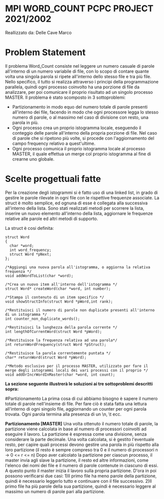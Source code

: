 # MPI WORD_COUNT PCPC PROJECT 2021/2002
Reallizzato da: Delle Cave Marco

# Problem Statement
Il problema Word_Count consiste nel leggere un numero casuale di parole all'interno di un numero variabile di file, con lo scopo di contare quante volta una singola parola si ripete all'interno dello stesso file e tra più file. Nello specifico, il tutto si realizza attraverso i principi della programmazione parallela, quindi ogni processo coinvolto ha una porzione di file da analizzare, per poi comunicare il proprio risultato ad un singolo processo MASTER.
Il problema è stato scomposto in 3 sottoproblemi:
- Partizionamento in modo equo del numero totale di parole presenti all'interno dei file, facendo in modo che ogni processore legga lo stesso numero di parole, o al massimo nel caso di divisione con resto, una parola in più.
- Ogni processo crea un proprio istogramma locale, eseguendo il conteggio delle parole all'interno della propria porzione di file. Nel caso di parole che si ripetono più volte, si procede con l'aggiornamento del campo frequency relativo a quest'ultime.
- Ogni processo comunica il proprio istogramma locale al processo MASTER, il quale effettua un merge col proprio istogramma al fine di crearne uno globale.

# Scelte progettuali fatte

Per la creazione degli istogrammi si è fatto uso di una linked list, in grado di gestire le parole rilevate in ogni file con le rispettive frequenze associate. La struct è molto semplice, ed ognuna di esse è collegata alla successiva all'interno della lista. Sono stati realizzati metodi per scorrere la lista, inserire un nuovo elemento all'interno della lista, aggiornare le frequenze relative alle parole ed altri metodi di supporto.

La struct è cosi definita:

```
struct Word
{
  char *word;
  int word_frequency;
  struct Word *pNext;
};
```

```
/*Aggiungi una nuova parola all'istogramma, o aggiorna la relativa frequenza */
void addWordToList(char *word);

/*Crea un nuovo item all'interno dell'istogramma */
struct Word* createWord(char *word, int number);

/*Stampa il contenuto di un item specifico */
void showStructInfo(struct Word *pWord,int rank);

/*Restituisci il numero di parole non duplicate presenti all'interno di un istogramma */
int counter_non_duplicate_words();

/*Restituisci la lunghezza della parola corrente */
int lengthOfCurrentWord(struct Word *pWord);

/*Restituisce la frequenza relativa ad una parola*/
int returnWordFrequency(struct Word *pStruct);

/*Restituisce la parola correntemente puntata */
char* returnWord(struct Word *pWord);

/*Metodo esclusivo per il processo MASTER, utilizzato per fare il merge degli istogrammi locali dei vari processi con il proprio */
void addOrIncrWordInMaster(char *word, int count);

```

**La sezione seguente illustrerà le soluzioni ai tre sottoproblemi descritti sopra:**

#Partizionamento
La prima cosa di cui abbiamo bisogno è sapere il numero totale di parole nell'insieme di file. Per fare ciò è stata fatta una lettura all'interno di ogni singolo file, aggiornando un counter per ogni parola trovata. Ogni parola termina alla presenza di un \n, \t ecc.

**Partizionamento [MASTER]**
Una volta ottenuto il numero totale di parole, la partizione viene calcolata in base al numero di processori coinvolti ad eseguire il lavoro. La partizione è espressa come una divisione, senza considerare la parte decimale. Una volta calcolata, si è gestito l'eventuale resto, per capire quali processi devono gestire una parola in più rispetto alla loro partizione (il resto è sempre compreso tra 0 e il numero di processori n -> 0 <= r <= n)
Dopo aver calcolato la partizione per ciascun processo, il master invia agli slave la partizione, il resto ed altre informazioni, come l'elenco dei nomi dei file e il numero di parole contenute in ciascuno di essi.
A questo punto il master inizia il lavoro sulla propria partizione. D'ora in poi possono verificarsi due casi:
1)Il primo file ha meno parole della partizione, quindi è necessario leggerlo tutto e continuare con il file successivo.
2)Il primo file ha più parole della sua partizione, quindi è necessario leggere al massimo un numero di parole pari alla partizione.
